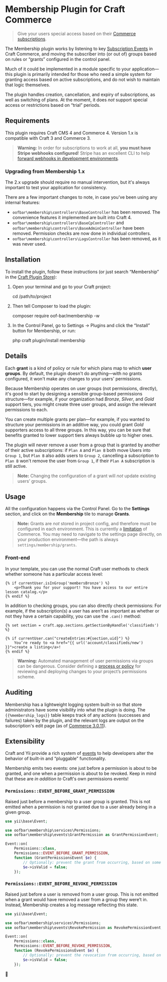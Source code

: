 # Membership Plugin for Craft Commerce

> Give your users special access based on their [Commerce subscriptions](https://docs.craftcms.com/commerce/v4/subscriptions.html).

The Membership plugin works by listening to key [Subscription Events](https://docs.craftcms.com/commerce/v4/events.html#subscription-events) in Craft Commerce, and moving the subscriber into (or out of) groups based on rules or “grants” configured in the control panel.

Much of it could be implemented in a module specific to your application—this plugin is primarily intended for those who need a simple system for granting access based on active subscriptions, and do not wish to maintain that logic themselves.

The plugin handles creation, cancellation, and expiry of subscriptions, as well as switching of plans. At the moment, it does _not_ support special access or restrictions based on “trial” periods.

## Requirements

This plugin requires Craft CMS 4 and Commerce 4. Version 1.x is compatible with Craft 3 and Commerce 3.

> **Warning:** In order for subscriptions to work at all, **you must have Stripe webhooks configured**! Stripe has an excellent CLI to help [forward webhooks in development environments](https://stripe.com/docs/webhooks/test).

### Upgrading from Membership 1.x

The 2.x upgrade should require no manual intervention, but it's always important to test your application for consistency.

There are a few important changes to note, in case you’ve been using any internal features:

- `oofbar\membership\controllers\BaseController` has been removed. The convenience features it implemented are built into Craft 4.
- `oofbar\membership\controllers\BaseCpController` and `oofbar\membership\controllers\BaseAdminController` have been removed. Permission checks are now done in individual controllers.
- `oofbar\membership\controllers\LogsController` has been removed, as it was never used.

## Installation

To install the plugin, follow these instructions (or just search “Membership” in the [Craft Plugin Store](#)):

1. Open your terminal and go to your Craft project:

    cd /path/to/project

2. Then tell Composer to load the plugin:

    composer require oof-bar/membership -w

3. In the Control Panel, go to Settings &rarr; Plugins and click the “Install” button for Membership, or run:

    php craft plugin/install membership

## Details

Each **grant** is a kind of policy or rule for which plans map to which **user groups**. By default, the plugin doesn't do anything—with no grants configured, it won't make any changes to your users' permissions.

Because Membership operates on user groups (not permissions, directly), it's good to start by designing a sensible group-based permissions structure—for example, if your organization had _Bronze_, _Silver_, and _Gold_ support tiers, you might create three user groups, and assign the relevant permissions to each.

You can create multiple grants per plan—for example, if you wanted to structure your permissions in an additive way, you could grant _Gold_ supporters access to all three groups. In this way, you can be sure that benefits granted to lower support tiers always bubble up to higher ones.

The plugin will never remove a user from a group that is granted by another of their active subscriptions: if `Plan A` and `Plan B` both move Users into `Group 1`, but `Plan B` also adds users to `Group 2`, cancelling a subscription to `Plan B` won't remove the user from `Group 1`, if their `Plan A` subscription is still active.

> **Note:** Changing the configuration of a grant will _not_ update existing users’ groups.

## Usage

All the configuration happens via the Control Panel. Go to the **Settings** section, and click on the **Membership** tile to manage **Grants**.

> **Note:** Grants are _not_ stored in project config, and therefore must be configured in each environment. This is currently a [limitation](https://github.com/oof-bar/craft-membership/issues/5) of Commerce. You may need to navigate to the settings page directly, on your production environment—the path is always `settings/membership/grants`.

### Front-end

In your template, you can use the normal Craft user methods to check whether someone has a particular access level:

```twig
{% if currentUser.isInGroup('membersBronze') %}
    <p>Thank you for your support! You have access to our entire lesson catalog.</p>
{% endif %}
```

In addition to checking groups, you can also directly check permissions: For example, if the subscription(s) a user has aren’t as important as whether or not they have a certain capability, you can use the `.can()` method:

```twig
{% set section = craft.app.sections.getSectionByHandle('classifieds') %}

{% if currentUser.can("createEntries:#{section.uid}") %}
    You’re ready to <a href="{{ url('account/classifieds/new') }}">create a listing</a>!
{% endif %}
```

> **Warning:** Automated management of user permissions via groups can be dangerous. Consider defining a [process or policy](https://putyourlightson.com/articles/securing-your-craft-site-in-2022-part-3) for reviewing and deploying changes to your project’s permissions scheme.

## Auditing

Membership has a lightweight logging system built-in so that store administrators have some visibility into what the plugin is doing. The `{{%membership_logs}}` table keeps track of any actions (successes and failures) taken by the plugin, and the relevant logs are output on the subscription's edit page (as of [Commerce 3.0.11](https://github.com/craftcms/commerce/blob/develop/CHANGELOG.md#3011---2020-02-25)).

## Extensibility

Craft and Yii provide a rich system of [events](https://craftcms.com/docs/4.x/extend/events.html) to help developers alter the behavior of built-in and “pluggable” functionality.

Membership emits two events: one just before a permission is about to be granted, and one when a permission is about to be revoked. Keep in mind that these are _in addition to_ Craft's own permissions events!

### `Permissions::EVENT_BEFORE_GRANT_PERMISSION`

Raised just before a membership to a user group is granted. This is not emitted when a permission is not granted due to a user already being in a given group.

```php
use yii\base\Event;

use oofbar\membership\services\Permissions;
use oofbar\membership\events\GrantPermission as GrantPermissionEvent;

Event::on(
    Permissions::class,
    Permissions::EVENT_BEFORE_GRANT_PERMISSION,
    function (GrantPermissionsEvent $e) {
        // Optionally: prevent the grant from occurring, based on some criteria!
        $e->isValid = false;
    });
```

### `Permissions::EVENT_BEFORE_REVOKE_PERMISSION`

Raised just before a user is removed from a user group. This is not emitted when a grant would have removed a user from a group they were’t in. Instead, Membership creates a log message reflecting this state.

```php
use yii\base\Event;

use oofbar\membership\services\Permissions;
use oofbar\membership\events\RevokePermission as RevokePermissionEvent;

Event::on(
    Permissions::class,
    Permissions::EVENT_BEFORE_REVOKE_PERMISSION,
    function (RevokePermissionsEvent $e) {
        // Optionally: prevent the revocation from occurring, based on some criteria!
        $e->isValid = false;
    });
```

:deciduous_tree:
